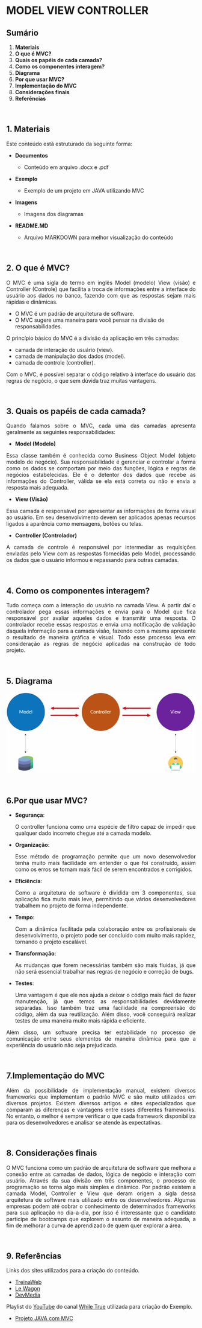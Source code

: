 # MODEL VIEW CONTROLLER

## Sumário
1. **Materiais**
2. **O que é MVC?**
3. **Quais os papéis de cada camada?**
4. **Como os componentes interagem?**
5. **Diagrama**
6. **Por que usar MVC?**
7. **Implementação do MVC**
8. **Considerações finais**
9. **Referências**

<br>

## 1. **Materiais**

Este conteúdo está estruturado da seguinte forma:

- **Documentos**
    - Conteúdo em arquivo .docx e .pdf

- **Exemplo**
    - Exemplo de um projeto em JAVA utilizando MVC

- **Imagens**
    - Imagens dos diagramas
    
- **README.MD**
    - Arquivo MARKDOWN para melhor visualização do conteúdo

<br>

## 2. **O que é MVC?**

<p align="justify">
O MVC é uma sigla do termo em inglês Model (modelo) View (visão) e Controller (Controle) que facilita a troca de informações entre a interface do usuário aos dados no banco, fazendo com que as respostas sejam mais rápidas e dinâmicas.
</p>

- O MVC é um padrão de arquitetura de software.
- O MVC sugere uma maneira para você pensar na divisão de responsabilidades.

O princípio básico do MVC é a divisão da aplicação em três camadas: 

- camada de interação do usuário (view).
- camada de manipulação dos dados (model).
- camada de controle (controller).

<p align="justify">
Com o MVC, é possível separar o código relativo à interface do usuário das regras de negócio, o que sem dúvida traz muitas vantagens.
</p>

<br>

## 3. **Quais os papéis de cada camada?**

<p align="justify">
Quando falamos sobre o MVC, cada uma das camadas apresenta geralmente as seguintes responsabilidades:
</p>

- **Model (Modelo)**

<p align="justify">
Essa classe também é conhecida como Business Object Model (objeto modelo de negócio). Sua responsabilidade é gerenciar e controlar a forma como os dados se comportam por meio das funções, lógica e regras de negócios estabelecidas.
Ele é o detentor dos dados que recebe as informações do Controller, válida se ela está correta ou não e envia a resposta mais adequada.
</p> 

- **View (Visão)**

<p align="justify">
Essa camada é responsável por apresentar as informações de forma visual ao usuário. Em seu desenvolvimento devem ser aplicados apenas recursos ligados a aparência como mensagens, botões ou telas.
</p> 

- **Controller (Controlador)**

<p align="justify">
A camada de controle é responsável por intermediar as requisições enviadas pelo View com as respostas fornecidas pelo Model, processando os dados que o usuário informou e repassando para outras camadas. 
</p>

<br>

## 4. **Como os componentes interagem?**

<p align="justify">
Tudo começa com a interação do usuário na camada View. A partir daí o controlador pega essas informações e envia para o Model que fica responsável por avaliar aqueles dados e transmitir uma resposta. 
O controlador recebe essas respostas e envia uma notificação de validação daquela informação para a camada visão, fazendo com a mesma apresente o resultado de maneira gráfica e visual.
Todo esse processo leva em consideração as regras de negócio aplicadas na construção de todo projeto.
</p>

<br>

## 5. **Diagrama**

![DIAGRAMA-MVC](/Arquitetura%20de%20Software/MVC/Imagens/Diagrama-MVC.png)

<br>

## 6.**Por que usar MVC?**

- **Segurança**: <p align="justify">O controller funciona como uma espécie de filtro capaz de impedir que qualquer dado incorreto chegue até a camada modelo. </p>

- **Organização**: <p align="justify">Esse método de programação permite que um novo desenvolvedor tenha muito mais facilidade em entender o que foi construído, assim como os erros se tornam mais fácil de serem encontrados e corrigidos.</p>

- **Eficiência**: <p align="justify">Como a arquitetura de software é dividida em 3 componentes, sua aplicação fica muito mais leve, permitindo que vários desenvolvedores trabalhem no projeto de forma independente.</p>

- **Tempo**: <p align="justify">Com a dinâmica facilitada pela colaboração entre os profissionais de desenvolvimento, o projeto pode ser concluído com muito mais rapidez, tornando o projeto escalável.</p> 

- **Transformação**: <p align="justify">As mudanças que forem necessárias também são mais fluidas, já que não será essencial trabalhar nas regras de negócio e correção de bugs.</p>

- **Testes**: <p align="justify">Uma vantagem é que ele nos ajuda a deixar o código mais fácil de fazer manutenção, já que temos as responsabilidades devidamente separadas. Isso também traz uma facilidade na compreensão do código, além da sua reutilização. Além disso, você conseguirá realizar testes de uma maneira muito mais rápida e eficiente.</p>

<p align="justify">
Além disso, um software precisa ter estabilidade no processo de comunicação entre seus elementos de maneira dinâmica para que a experiência do usuário não seja prejudicada. 
</p>

<br>

## 7.**Implementação do MVC**

<p align="justify">
Além da possibilidade de implementação manual, existem diversos frameworks que implementam o padrão MVC e são muito utilizados em diversos projetos. Existem diversos artigos e sites especializados que comparam as diferenças e vantagens entre esses diferentes frameworks. No entanto, o melhor é sempre verificar o que cada framework disponibiliza para os desenvolvedores e analisar se atende às expectativas.
</p>

<br>

## 8. **Considerações finais**

<p align="justify">
O MVC funciona como um padrão de arquitetura de software que melhora a conexão entre as camadas de dados, lógica de negócio e interação com usuário. Através da sua divisão em três componentes, o processo de programação se torna algo mais simples e dinâmico.
Por padrão existem a camada Model, Controller e View que deram origem a sigla dessa arquitetura de software mais utilizado entre os desenvolvedores.  
Algumas empresas podem até cobrar o conhecimento de determinados frameworks para sua aplicação no dia-a-dia, por isso é interessante que o candidato participe de bootcamps que explorem o assunto de maneira adequada, a fim de melhorar a curva de aprendizado de quem quer explorar a área.
</p>

<br>

## 9. **Referências**

Links dos sites utilizados para a criação do conteúdo.

- [TreinaWeb](https://www.treinaweb.com.br/blog/o-que-e-mvc) 
- [Le Wagon](https://www.lewagon.com/pt-BR/blog/o-que-e-padrao-mvc)  
- [DevMedia](https://www.devmedia.com.br/introducao-ao-padrao-mvc/29308)

Playlist do [YouTube](https://www.youtube.com/) do canal [While True](https://www.youtube.com/channel/UCI4mJ2FXeA-RuDbwZA0z_MA) utilizada para criação do Exemplo.
- [Projeto JAVA com MVC](https://www.youtube.com/playlist?list=PLJIP7GdByOyuBKB--fIO2DoQaPVXm9lCw)